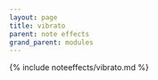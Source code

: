 ```yaml
---
layout: page
title: vibrato
parent: note effects
grand_parent: modules
---
```


{% include noteeffects/vibrato.md %}
